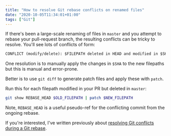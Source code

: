 ```yaml
---
title: "How to resolve Git rebase conflicts on renamed files"
date: "2020-10-05T11:34:01+01:00"
tags: ["Git"]
---
```


If there's been a large-scale renaming of files in `master` and you attempt to
rebase your pull-request branch, the resulting conflicts can be tricky to
resolve. You'll see lots of conflicts of form:

```txt
CONFLICT (modify/delete): $FILEPATH deleted in HEAD and modified in $SHA... $COMMIT_MSG
```

One resolution is to manually apply the changes in `$SHA` to the new filepaths
but this is manual and error-prone.

Better is to use `git diff` to generate patch files and apply these with
`patch`.

Run this for each filepath modified in your PR but deleted in `master`:

```sh
git show REBASE_HEAD $OLD_FILEPATH | patch $NEW_FILEPATH
```

Note, `REBASE_HEAD` is a useful pseudo-ref for the conflicting commit from the
ongoing rebase.

If you're interested, I've written previously about
[resolving Git conflicts during a Git rebase](https://codeinthehole.com/guides/resolving-conflicts-during-a-git-rebase/).
